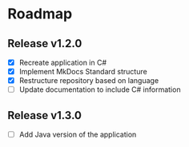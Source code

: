 # Roadmap

## Release v1.2.0
- [X] Recreate application in C#
- [X] Implement MkDocs Standard structure
- [X] Restructure repository based on language
- [ ] Update documentation to include C# information

## Release v1.3.0
- [ ] Add Java version of the application